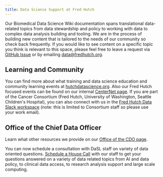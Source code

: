 ```yaml
---
title: Data Science Support at Fred Hutch
---
```


Our Biomedical Data Science Wiki documentation spans translational data-related topics from data stewardship and policy to working with data to complex data analysis building and tooling. We are in the process of building new content that is tailored to the needs of our community so check back frequently.  If you would like to see content on a specific topic you think is relevant to this space, please feel free to leave a request via [GitHub Issue](https://github.com/FredHutch/wiki/issues) or by emailing [data@fredhutch.org](mailto:data@fredhutch.org).  


## Learning and Community
You can find more about what training and data science education and community learning events at [hutchdatascience.org](https://hutchdatascience.org/).  Also our Fred Hutch focused events can be found on our internal [CenterNet page](https://centernet.fredhutch.org/u/data-science-lab.html).  If you are part of the Cancer Consortium (Fred Hutch, University of Washington, Seattle Children's Hospital), you can also connect with us in the [Fred Hutch Data Slack workspace](https://hutchdatascience.org/joinslack/) (note: this is limited to Consortium staff so please use your work email).  


## Office of the Chief Data Officer
Learn what other resources we provide on our [Office of the CDO page](https://ocdo.fredhutch.org/).  

You can now schedule a consultation with DaSL staff on variety of data oriented questions. [Schedule a House Call](https://ocdo.fredhutch.org/programs/dhc.html) with our staff to get your questions answered on a variety of data related topics from AI and data policy, to clinical data access, to research analysis support and large scale computing.  






